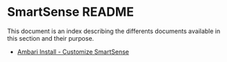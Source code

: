 # SmartSense README

This document is an index describing the differents documents available in this section and their purpose.

- [Ambari Install - Customize SmartSense](./ambari_install_customize.md)